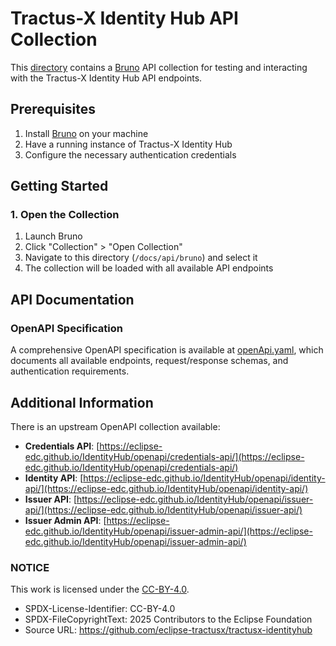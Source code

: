 # Tractus-X Identity Hub API Collection

This [directory](./bruno/Eclipse%20Tractus-X%20Identity%20Hub/) contains a [Bruno](https://www.usebruno.com/) API collection for testing and interacting with the Tractus-X Identity Hub API endpoints.

## Prerequisites

1. Install [Bruno](https://www.usebruno.com/) on your machine
2. Have a running instance of Tractus-X Identity Hub
3. Configure the necessary authentication credentials

## Getting Started

### 1. Open the Collection

1. Launch Bruno
2. Click "Collection" > "Open Collection" 
3. Navigate to this directory (`/docs/api/bruno`) and select it
4. The collection will be loaded with all available API endpoints

## API Documentation

### OpenAPI Specification

A comprehensive OpenAPI specification is available at [openApi.yaml](./openApi.yaml), which documents all available endpoints, request/response schemas, and authentication requirements.

## Additional Information

There is an upstream OpenAPI collection available:

- **Credentials API**: [https://eclipse-edc.github.io/IdentityHub/openapi/credentials-api/](https://eclipse-edc.github.io/IdentityHub/openapi/credentials-api/)
- **Identity API**: [https://eclipse-edc.github.io/IdentityHub/openapi/identity-api/](https://eclipse-edc.github.io/IdentityHub/openapi/identity-api/)
- **Issuer API**: [https://eclipse-edc.github.io/IdentityHub/openapi/issuer-api/](https://eclipse-edc.github.io/IdentityHub/openapi/issuer-api/)
- **Issuer Admin API**: [https://eclipse-edc.github.io/IdentityHub/openapi/issuer-admin-api/](https://eclipse-edc.github.io/IdentityHub/openapi/issuer-admin-api/)

### NOTICE

This work is licensed under the [CC-BY-4.0](https://creativecommons.org/licenses/by/4.0/legalcode).

- SPDX-License-Identifier: CC-BY-4.0
- SPDX-FileCopyrightText: 2025 Contributors to the Eclipse Foundation
- Source URL: https://github.com/eclipse-tractusx/tractusx-identityhub